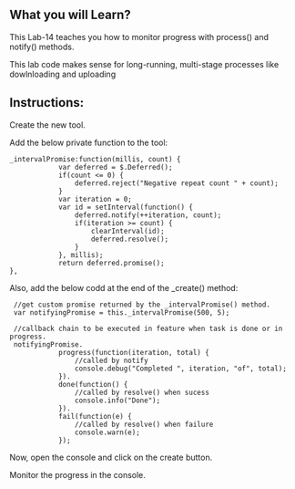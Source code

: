 ## What you will Learn?

This Lab-14 teaches you how to monitor progress with process() and notify() methods.

This lab code makes sense for long-running, multi-stage processes like dowlnloading and uploading


## Instructions:

 Create the new tool.

 Add the below private function to the tool:

  	_intervalPromise:function(millis, count) {
                var deferred = $.Deferred();
                if(count <= 0) {
                    deferred.reject("Negative repeat count " + count);
                }
                var iteration = 0;
                var id = setInterval(function() {
                    deferred.notify(++iteration, count);
                    if(iteration >= count) {
                        clearInterval(id);
                        deferred.resolve();
                    }
                }, millis);
                return deferred.promise();
    },

Also, add the below codd at the end of the _create() method:

     //get custom promise returned by the _intervalPromise() method.
     var notifyingPromise = this._intervalPromise(500, 5);

     //callback chain to be executed in feature when task is done or in progress.
     notifyingPromise.
                progress(function(iteration, total) {
                    //called by notify
                    console.debug("Completed ", iteration, "of", total);
                }).
                done(function() {
                    //called by resolve() when sucess
                    console.info("Done");
                }).
                fail(function(e) {
                    //called by resolve() when failure
                    console.warn(e);
                });
                

Now, open the console and click on the create button.

Monitor the progress in the console.





 
